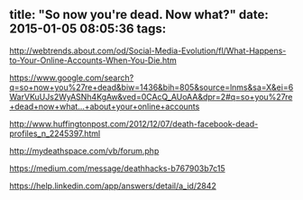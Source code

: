 title: "So now you're dead. Now what?"
date: 2015-01-05 08:05:36
tags:
---


http://webtrends.about.com/od/Social-Media-Evolution/fl/What-Happens-to-Your-Online-Accounts-When-You-Die.htm

https://www.google.com/search?q=so+now+you%27re+dead&biw=1436&bih=805&source=lnms&sa=X&ei=6WarVKuUJs2WyASNh4KgAw&ved=0CAcQ_AUoAA&dpr=2#q=so+you%27re+dead+now+what...+about+your+online+accounts

http://www.huffingtonpost.com/2012/12/07/death-facebook-dead-profiles_n_2245397.html

http://mydeathspace.com/vb/forum.php



https://medium.com/message/deathhacks-b767903b7c15



https://help.linkedin.com/app/answers/detail/a_id/2842

